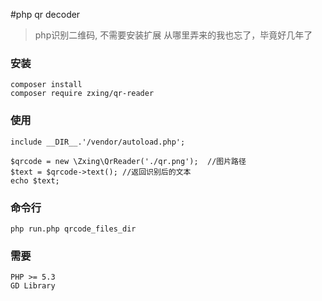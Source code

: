 #php qr decoder 
> php识别二维码, 不需要安装扩展 从哪里弄来的我也忘了，毕竟好几年了

### 安装
```
composer install
composer require zxing/qr-reader
```

### 使用
```
include __DIR__.'/vendor/autoload.php';

$qrcode = new \Zxing\QrReader('./qr.png');  //图片路径
$text = $qrcode->text(); //返回识别后的文本
echo $text;
```
### 命令行
```
php run.php qrcode_files_dir
```


### 需要
```
PHP >= 5.3
GD Library
```
